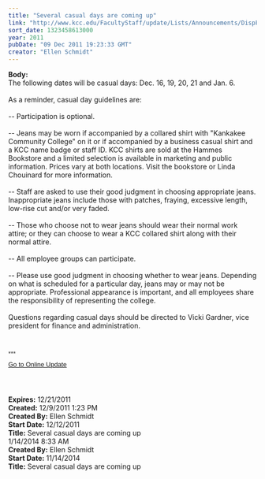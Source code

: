 ```yaml
---
title: "Several casual days are coming up"
link: "http://www.kcc.edu/FacultyStaff/update/Lists/Announcements/DispForm.aspx?ID=554"
sort_date: 1323458613000
year: 2011
pubDate: "09 Dec 2011 19:23:33 GMT"
creator: "Ellen Schmidt"
---
```


<div><b>Body:</b> <div class="ExternalClass042A32E4FEB64518BB5A15C542C2A999">
<div>The following dates will be casual days: Dec. 16, 19, 20, 21 and Jan. 6. <br /> </div>
<div>As a reminder, casual day guidelines are: </div>
<div> </div>
<div>-- Participation is optional. </div>
<div> </div>
<div>-- Jeans may be worn if accompanied by a collared shirt with &quot;Kankakee Community College&quot; on it or if accompanied by a business casual shirt and a KCC name badge or staff ID. KCC shirts are sold at the Hammes Bookstore and a limited selection is available in marketing and public information. Prices vary at both locations. Visit the bookstore or Linda Chouinard for more information. </div>
<div> </div>
<div>-- Staff are asked to use their good judgment in choosing appropriate jeans. Inappropriate jeans include those with patches, fraying, excessive length, low-rise cut and/or very faded. </div>
<div> </div>
<div>-- Those who choose not to wear jeans should wear their normal work attire; or they can choose to wear a KCC collared shirt along with their normal attire. </div>
<div> </div>
<div>-- All employee groups can participate. </div>
<div> </div>
<div>-- Please use good judgment in choosing whether to wear jeans. Depending on what is scheduled for a particular day, jeans may or may not be appropriate. Professional appearance is important, and all employees share the responsibility of representing the college. </div>
<div> </div>
<div>Questions regarding casual days should be directed to Vicki Gardner, vice president for finance and administration.<br /> <br />
<p style="margin:0in 0in 5.2pt" class="MsoNormal"><span style="font-family:'Arial', 'sans-serif';color:#333333"><font size="2"></font></span> </p>
<p style="margin:0in 0in 5.2pt" class="MsoNormal"><span style="font-family:'Arial', 'sans-serif';color:#333333"><font size="2" face="">***</font></span></p>
<p style="margin:0in 0in 5.2pt" class="MsoNormal"><font size="2" face="Arial"><a href="/FacultyStaff/update/Pages/dailyupdate.aspx">Go to Online Update</a></font></p>
<p style="margin:0in 0in 5.2pt" class="MsoNormal"><font size="2" face="Arial"></font> </p>
<p style="margin:0in 0in 5.2pt" class="MsoNormal"> </p></div></div></div>
<div><b>Expires:</b> 12/21/2011</div>
<div><b>Created:</b> 12/9/2011 1:23 PM</div>
<div><b>Created By:</b> Ellen Schmidt</div>
<div><b>Start Date:</b> 12/12/2011</div>
<div><b>Title:</b> Several casual days are coming up</div>
1/14/2014 8:33 AM</div>
<div><b>Created By:</b> Ellen Schmidt</div>
<div><b>Start Date:</b> 11/14/2014</div>
<div><b>Title:</b> Several casual days are coming up</div>
